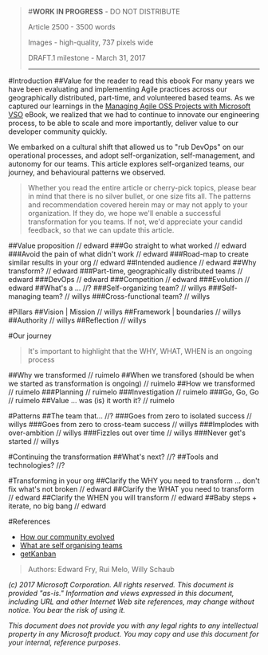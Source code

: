 > #**WORK IN PROGRESS** - DO NOT DISTRIBUTE
> 
> Article 2500 - 3500 words
> 
> Images - high-quality, 737 pixels wide
>
> DRAFT.1 milestone - March 31, 2017
> 
> -----------------------------------------

#Introduction
##Value for the reader to read this ebook
For many years we have been evaluating and implementing Agile practices across our geographically distributed, part-time, and volunteered based teams. As we captured our learnings in the [Managing Agile OSS Projects with Microsoft VSO](https://blogs.msdn.microsoft.com/microsoft_press/2015/04/09/free-ebook-managing-agile-open-source-software-projects-with-microsoft-visual-studio-online/) eBook, we realized that we had to continue to innovate our engineering process, to be able to scale and more importantly, deliver value to our developer community quickly. 

We embarked on a cultural shift that allowed us to "rub DevOps" on our operational processes, and adopt self-organization, self-management, and autonomy for our teams. This article explores self-organized teams, our journey, and behavioural patterns we observed. 

> Whether you read the entire article or cherry-pick topics, please bear in mind that there is no silver bullet, or one size fits all. The patterns and recommendation covered herein may or may not apply to your organization. If they do, we hope we'll enable a successful transformation for you teams. If not, we'd appreciate your candid feedback, so that we can update this article. 

##Value proposition
// edward
###Go straight to what worked
// edward
###Avoid the pain of what didn't work
// edward
###Road-map to create similar results in your org
// edward
##Intended audience
// edward
##Why transform?
// edward
###Part-time, geographically distributed teams
// edward
###DevOps
// edward
###Competition
// edward
###Evolution
// edward
##What's a ...
//?
###Self-organizing team?
// willys
###Self-managing team?
// willys
###Cross-functional team?
// willys

#Pillars
##Vision | Mission
// willys
##Framework | boundaries
// willys
##Authority
// willys
##Reflection
// willys

#Our journey

>It's important to highlight that the WHY, WHAT, WHEN is an ongoing process

##Why we transformed
// ruimelo
##When we transfored (should be when we started as transformation is ongoing)
// ruimelo
##How we transformed
// ruimelo
###Planning
// ruimelo
###Investigation
// ruimelo
###Go, Go, Go
// ruimelo
##Value ... was (is) it worth it?
// ruimelo

#Patterns
##The team that...
//?
###Goes from zero to isolated success
// willys
###Goes from zero to cross-team success
// willys
###Implodes with over-ambition
// willys
###Fizzles out over time
// willys
###Never get's started
// willys

#Continuing the transformation
##What's next?
//?
##Tools and technologies?
//?

#Transforming in your org
##Clarify the WHY you need to transform ... don't fix what's not broken
// edward
##Clarify the WHAT you need to transform
// edward
##Clarify the WHEN you will transform
// edward
##Baby steps + iterate, no big bang 
// edward

#References
- [How our community evolved](https://blogs.msdn.microsoft.com/visualstudioalmrangers/2016/09/16/how-has-the-ranger-community-evolved-over-the-past-10-years-and-whats-the-future-plan/)
- [What are self organising teams](http://www.infoq.com/articles/what-are-self-organising-teams)
- [getKanban](https://getKanban.com)

> Authors: Edward Fry, Rui Melo, Willy Schaub
 
*(c) 2017 Microsoft Corporation. All rights reserved. This document is
provided "as-is." Information and views expressed in this document,
including URL and other Internet Web site references, may change without
notice. You bear the risk of using it.*

*This document does not provide you with any legal rights to any
intellectual property in any Microsoft product. You may copy and use
this document for your internal, reference purposes.*
